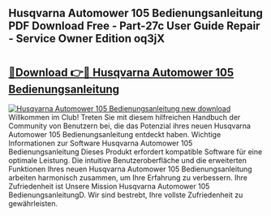 ## Husqvarna Automower 105 Bedienungsanleitung PDF Download Free - Part-27c User Guide Repair - Service Owner Edition oq3jX

# <h2><a href="http://df0q9r.blite.top/?on=Husqvarna+Automower+105+Bedienungsanleitung">🔗Download 👉🔴 Husqvarna Automower 105 Bedienungsanleitung</a></h2>

[![Husqvarna Automower 105 Bedienungsanleitung new download](https://i.imgur.com/lujVjoI.png)](http://df0q9r.blite.top/?on=Husqvarna+Automower+105+Bedienungsanleitung)
Willkommen im Club! Treten Sie mit diesem hilfreichen Handbuch der Community von Benutzern bei, die das Potenzial ihres neuen Husqvarna Automower 105 Bedienungsanleitung entdeckt haben. Wichtige Informationen zur Software Husqvarna Automower 105 Bedienungsanleitung Dieses Produkt erfordert kompatible Software für eine optimale Leistung. Die intuitive Benutzeroberfläche und die erweiterten Funktionen Ihres neuen Husqvarna Automower 105 Bedienungsanleitung arbeiten harmonisch zusammen, um Ihre Erfahrung zu verbessern. Ihre Zufriedenheit ist Unsere Mission Husqvarna Automower 105 BedienungsanleitungD. Wir sind bestrebt, Ihre vollste Zufriedenheit zu gewährleisten.
